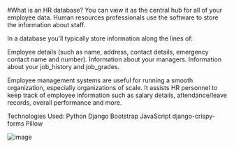 #What is an HR database?
You can view it as the central hub for all of your employee data. Human resources professionals use the software to store the information about staff.

In a database you’ll typically store information along the lines of:

Employee details (such as name, address, contact details, emergency contact name and number).
Information about your managers.
Information about your job_history and job_grades.

Employee management systems are useful for running a smooth organization, especially organizations of scale. It assists HR personnel to keep track of employee information such as salary details, attendance/leave records, overall performance and more.

Technologies Used:
    Python
    Django
    Bootstrap
    JavaScript
    django-crispy-forms
    Pillow

![image](https://user-images.githubusercontent.com/30430563/154931125-70fa0e05-72ea-4013-a6b4-aa739bd7b80a.png)
